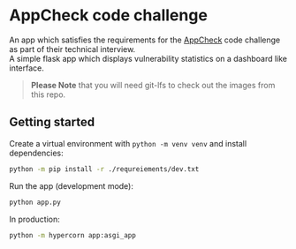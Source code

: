 # AppCheck code challenge

An app which satisfies the requirements for the [AppCheck](https://appcheck-ng.com) code challenge as part of their technical interview.    
A simple flask app which displays vulnerability statistics on a dashboard like interface.

> **Please Note** that you will need git-lfs to check out the images from this repo.

## Getting started

Create a virtual environment with `python -m venv venv` and install dependencies:
```bash
python -m pip install -r ./requreiements/dev.txt
```
Run the app (development mode):
```bash
python app.py
```

In production:
```bash
python -m hypercorn app:asgi_app
```
